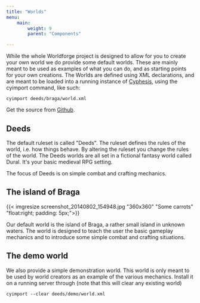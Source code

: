 ```yaml
---
title: "Worlds"
menu:
    main:
        weight: 9
        parent: "Components"

---
```


While the whole Worldforge project is designed to allow for you to create your own world we do provide some default
worlds. These are mainly meant to be used as examples of what you can do, and as starting points for your own creations.
The Worlds are defined using XML declarations, and are meant to be loaded into a running instance of [Cyphesis](/components/cyphesis), using the
cyimport command, like such:

`cyimport deeds/braga/world.xml`

Get the source from [Github](https://github.com/worldforge/worlds).

## Deeds

The default ruleset is called "Deeds". The ruleset defines the rules of the world, i.e. how things behave. By altering
the ruleset you change the rules of the world. The Deeds worlds are all set in a fictional fantasy world called Dural.
It's your basic medieval RPG setting.

The focus of Deeds is on simple combat and crafting mechanics.

## The island of Braga

{{< imgresize screenshot_20140802_154948.jpg "360x360" "Some carrots" "float:right; padding: 5px;">}}

Our default world is the island of Braga, a rather small island in unknown waters. The world is designed to teach the
user the basic gameplay mechanics and to introduce some simple combat and crafting situations.

## The demo world

We also provide a simple demonstration world. This world is only meant to be used by world creators as an example of the
various mechanics. Install it on a running server through (note that this will clear any existing world)

`cyimport --clear deeds/demo/world.xml`